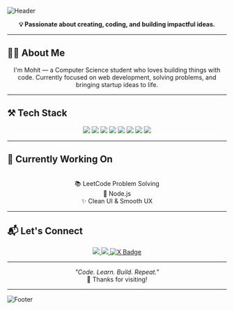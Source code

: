 ![Header](https://capsule-render.vercel.app/api?type=waving&color=gradient&height=200&section=header&text=Hey,%20I'm%20Mohit!&fontSize=40&fontAlignY=40&desc=|%20Developer%20|%20Builder%20|)

<p align="center">
  <b>💡 Passionate about creating, coding, and building impactful ideas.</b>
</p>

---

## 🙋‍♂️ About Me

<p align="center"> 
I'm Mohit — a Computer Science student who loves building things with code.  
Currently focused on web development, solving problems, and bringing startup ideas to life.
</p>

---

## ⚒️ Tech Stack

<p align="center">
  <img src="https://img.shields.io/badge/HTML-E34F26?style=for-the-badge&logo=html5&logoColor=white"/>
  <img src="https://img.shields.io/badge/CSS-1572B6?style=for-the-badge&logo=css3&logoColor=white"/>
  <img src="https://img.shields.io/badge/JavaScript-F7DF1E?style=for-the-badge&logo=javascript&logoColor=black"/>
  <img src="https://img.shields.io/badge/C-00599C?style=for-the-badge&logo=c&logoColor=white"/>
  <img src="https://img.shields.io/badge/C++-00599C?style=for-the-badge&logo=c%2B%2B&logoColor=white"/>
  <img src="https://img.shields.io/badge/Node.js-339933?style=for-the-badge&logo=node.js&logoColor=white"/>
  <img src="https://img.shields.io/badge/Java-007396?style=for-the-badge&logo=openjdk&logoColor=white"/>
  <img src="https://img.shields.io/badge/OOP-blueviolet?style=for-the-badge"/>
</p>

---

## 🚧 Currently Working On

<p align="center"> 
  <br>📚 LeetCode Problem Solving  
  <br>💬 Node.js 
  <br>✨ Clean UI & Smooth UX  
</p>

---

## 📬 Let's Connect

<p align="center">
  <a href="mailto:reach.mohitthakur@gmail.com">
    <img src="https://img.shields.io/badge/Gmail-D14836?style=for-the-badge&logo=gmail&logoColor=white"/>
  </a>
  <a href="https://leetcode.com/u/mohitthakur16/">
    <img src="https://img.shields.io/badge/LeetCode-FFA116?style=for-the-badge&logo=leetcode&logoColor=white"/>
  </a>
  <a href="https://x.com/mohitt_thakur04" target="_blank">
    <img src="https://img.shields.io/badge/-000000?style=for-the-badge&logo=x&logoColor=white" alt="X Badge"/>
  </a>
</p>

---

<p align="center">
  <i>"Code. Learn. Build. Repeat."</i><br/>
  🌟 Thanks for visiting!
</p>

---

![Footer](https://capsule-render.vercel.app/api?type=waving&color=gradient&height=100&section=footer)
